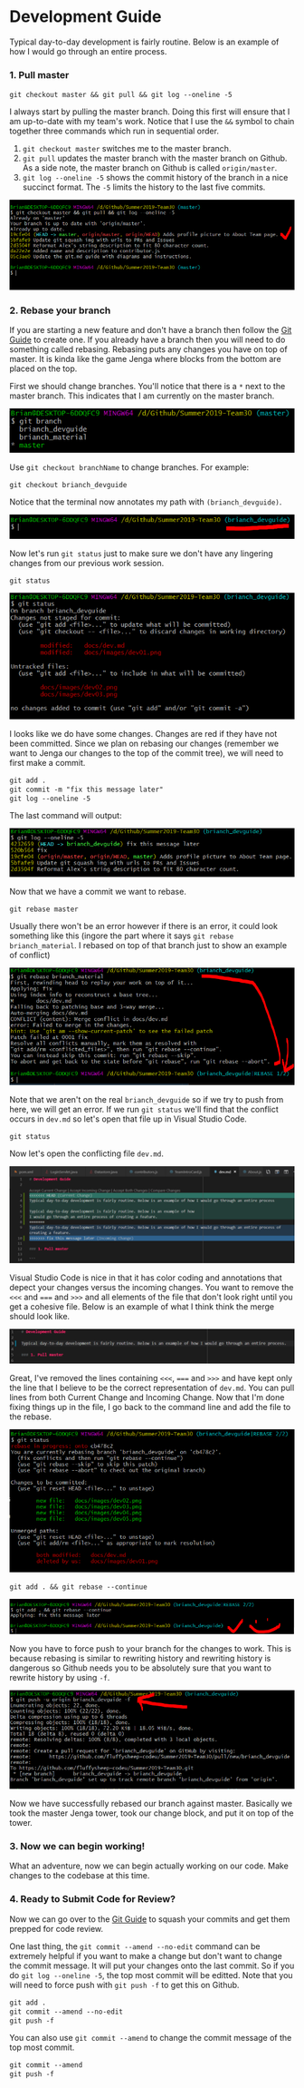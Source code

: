 # Development Guide

Typical day-to-day development is fairly routine. Below is an example of how I would go through an entire process.

### 1. Pull master

```
git checkout master && git pull && git log --oneline -5
```

I always start by pulling the master branch. Doing this first will ensure that I am up-to-date with my team's work. Notice that I use the `&&` symbol to chain together three commands which run in sequential order.

1. `git checkout master` switches me to the master branch.
2. `git pull` updates the master branch with the master branch on Github. As a side note, the master branch on Github is called `origin/master`.
3. `git log --oneline -5` shows the commit history of the branch in a nice succinct format. The `-5` limits the history to the last five commits.

![](images/dev01.png)

### 2. Rebase your branch

If you are starting a new feature and don't have a branch then follow the [Git Guide](git.md) to create one. If you already have a branch then you will need to do something called rebasing. Rebasing puts any changes you have on top of master. It is kinda like the game Jenga where blocks from the bottom are placed on the top.

First we should change branches. You'll notice that there is a `*` next to the master branch. This indicates that I am currently on the master branch.

![](images/dev02.png)

Use `git checkout branchName` to change branches. For example:

```
git checkout brianch_devguide
```

Notice that the terminal now annotates my path with `(brianch_devguide)`.

![](images/dev03.png)

Now let's run `git status` just to make sure we don't have any lingering changes from our previous work session.

```
git status
```

![](images/dev04.png)

I looks like we do have some changes. Changes are red if they have not been committed. Since we plan on rebasing our changes (remember we want to Jenga our changes to the top of the commit tree), we will need to first make a commit.

```
git add .
git commit -m "fix this message later"
git log --oneline -5
```

The last command will output:

![](images/dev05.png)

Now that we have a commit we want to rebase.

```
git rebase master
```

Usually there won't be an error however if there is an error, it could look something like this (ingore the part where it says `git rebase brianch_material`. I rebased on top of that branch just to show an example of conflict)

![](images/dev06.png)

Note that we aren't on the real `brianch_devguide` so if we try to push from here, we will get an error. If we run `git status` we'll find that the conflict occurs in `dev.md` so let's open that file up in Visual Studio Code.

```
git status
```

Now let's open the conflicting file `dev.md`.

![](images/dev07.png)

Visual Studio Code is nice in that it has color coding and annotations that depect your changes versus the incoming changes. You want to remove the `<<<` and `===` and `>>>` and all elements of the file that don't look right until you get a cohesive file. Below is an example of what I think think the merge should look like.

![](images/dev08.png)

Great, I've removed the lines containing `<<<`, `===` and `>>>` and have kept only the line that I believe to be the correct representation of `dev.md`. You can pull lines from both Current Change and Incoming Change. Now that I'm done fixing things up in the file, I go back to the command line and add the file to the rebase.

![](images/dev09.png)

```
git add . && git rebase --continue
```

![](images/dev10.png)

Now you have to force push to your branch for the changes to work. This is because rebasing is similar to rewriting history and rewriting history is dangerous so Github needs you to be absolutely sure that you want to rewrite history by using `-f`.

![](images/dev11.png)

Now we have successfully rebased our branch against master. Basically we took the master Jenga tower, took our change block, and put it on top of the tower.

### 3. Now we can begin working!

What an adventure, now we can begin actually working on our code. Make changes to the codebase at this time.

### 4. Ready to Submit Code for Review?

Now we can go over to the [Git Guide](git.md) to squash your commits and get them prepped for code review.

One last thing, the `git commit --amend --no-edit` command can be extremely helpful if you want to make a change but don't want to change the commit message. It will put your changes onto the last commit. So if you do `git log --oneline -5`, the top most commit will be editted. Note that you will need to force push with `git push -f` to get this on Github.

```
git add .
git commit --amend --no-edit
git push -f
```

You can also use `git commit --amend` to change the commit message of the top most commit.

```
git commit --amend
git push -f
```
